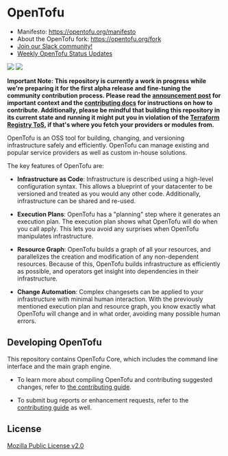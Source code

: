 # OpenTofu

- Manifesto: https://opentofu.org/manifesto
- About the OpenTofu fork: https://opentofu.org/fork
- [Join our Slack community!](http://opentofu.org/slack)
- [Weekly OpenTofu Status Updates](WEEKLY_UPDATES.md)

![](https://raw.githubusercontent.com/opentofu/brand-artifacts/main/full/transparent/SVG/on-dark.svg#gh-dark-mode-only)
![](https://raw.githubusercontent.com/opentofu/brand-artifacts/main/full/transparent/SVG/on-light.svg#gh-light-mode-only)

**Important Note: This repository is currently a work in progress while we're preparing it for the first alpha release and fine-tuning the community contribution process. Please read the [announcement post](https://opentofu.org/fork) for important context and the [contributing docs](CONTRIBUTING.md) for instructions on how to contribute. Additionally, please be mindful that building this repository in its current state and running it might put you in violation of the [Terraform Registry ToS](https://web.archive.org/web/https://registry.terraform.io/terms), if that's where you fetch your providers or modules from.**

OpenTofu is an OSS tool for building, changing, and versioning infrastructure safely and efficiently. OpenTofu can manage existing and popular service providers as well as custom in-house solutions.

The key features of OpenTofu are:

- **Infrastructure as Code**: Infrastructure is described using a high-level configuration syntax. This allows a blueprint of your datacenter to be versioned and treated as you would any other code. Additionally, infrastructure can be shared and re-used.

- **Execution Plans**: OpenTofu has a "planning" step where it generates an execution plan. The execution plan shows what OpenTofu will do when you call apply. This lets you avoid any surprises when OpenTofu manipulates infrastructure.

- **Resource Graph**: OpenTofu builds a graph of all your resources, and parallelizes the creation and modification of any non-dependent resources. Because of this, OpenTofu builds infrastructure as efficiently as possible, and operators get insight into dependencies in their infrastructure.

- **Change Automation**: Complex changesets can be applied to your infrastructure with minimal human interaction. With the previously mentioned execution plan and resource graph, you know exactly what OpenTofu will change and in what order, avoiding many possible human errors.

## Developing OpenTofu

This repository contains OpenTofu Core, which includes the command line interface and the main graph engine.

- To learn more about compiling OpenTofu and contributing suggested changes, refer to [the contributing guide](CONTRIBUTING.md).

- To submit bug reports or enhancement requests, refer to the [contributing guide](CONTRIBUTING.md) as well.

## License

[Mozilla Public License v2.0](https://github.com/opentofu/opentofu/blob/main/LICENSE)
